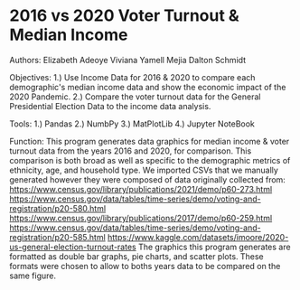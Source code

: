 # 2016 vs 2020 Voter Turnout & Median Income
Authors:
Elizabeth Adeoye
Viviana Yamell Mejia
Dalton Schmidt

Objectives:
  1.) Use Income Data for 2016 & 2020 to compare each demographic's median income data and show the economic impact of the 2020 Pandemic.
  2.) Compare the voter turnout data for the General Presidential Election Data to the income data analysis.

Tools:
  1.) Pandas
  2.) NumbPy
  3.) MatPlotLib
  4.) Jupyter NoteBook

Function:
    This program generates data graphics for median income & voter turnout data from the years 2016 and 2020, for comparison. This comparison is both broad as well as specific to the demographic metrics of ethnicity, age, and household type.
    We imported CSVs that we manually generated however they were composed of data originally collected from: 
    https://www.census.gov/library/publications/2021/demo/p60-273.html
    https://www.census.gov/data/tables/time-series/demo/voting-and-registration/p20-580.html
    https://www.census.gov/library/publications/2017/demo/p60-259.html
    https://www.census.gov/data/tables/time-series/demo/voting-and-registration/p20-585.html
    https://www.kaggle.com/datasets/imoore/2020-us-general-election-turnout-rates
    The graphics this program generates are formatted as double bar graphs, pie charts, and scatter plots. These formats were chosen to allow to boths years data to be compared on the same figure.
